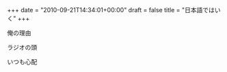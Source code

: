 +++
date = "2010-09-21T14:34:01+00:00"
draft = false
title = "日本語ではいく"
+++
<p>俺の理由</p>&#13;
<p>ラジオの頭</p>&#13;
<p>いつも心配</p>&#13;
 
